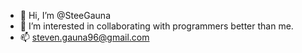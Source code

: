 - 👋 Hi, I’m @SteeGauna
- 👀 I’m interested in collaborating with programmers better than me.
- 📫 steven.gauna96@gmail.com

<!---
SteeGauna/SteeGauna is a ✨ special ✨ repository because its `README.md` (this file) appears on your GitHub profile.
You can click the Preview link to take a look at your changes.
--->
